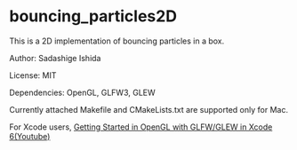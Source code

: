 # bouncing_particles2D
This is a 2D implementation of bouncing particles in a box.


Author: Sadashige Ishida

License: MIT

Dependencies: OpenGL, GLFW3, GLEW


Currently attached Makefile and CMakeLists.txt are supported only for Mac.
<!-- The library was tested on Mac OS X 10.11.6 -->

For Xcode users,  [Getting Started in OpenGL with GLFW/GLEW in Xcode 6(Youtube)](https://www.youtube.com/watch?v=lTmM3Y8SMOM "Title")
